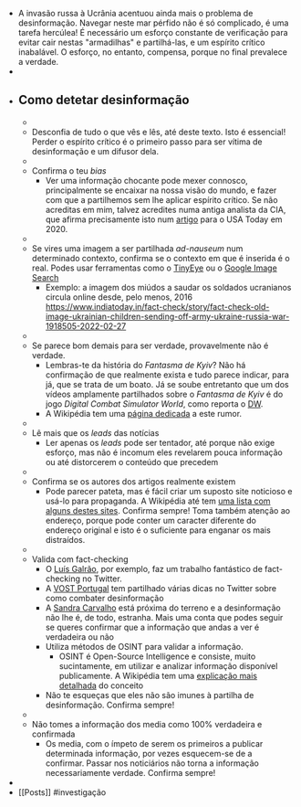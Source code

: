 - A invasão russa à Ucrânia acentuou ainda mais o problema de desinformação. Navegar neste mar pérfido não é só complicado, é uma tarefa hercúlea! É necessário um esforço constante de verificação para evitar cair nestas "armadilhas" e partilhá-las, e um espírito crítico inabalável. O esforço, no entanto, compensa, porque no final prevalece a verdade.
-
- ## Como detetar desinformação
	-
	- Desconfia de tudo o que vês e lês, até deste texto. Isto é essencial! Perder o espírito crítico é o primeiro passo para ser vítima de desinformação e um difusor dela.
	-
	- Confirma o teu _bias_
		- Ver uma informação chocante pode mexer connosco, principalmente se encaixar na nossa visão do mundo, e fazer com que a partilhemos sem lhe aplicar espírito crítico. Se não acreditas em mim, talvez acredites numa antiga analista da CIA, que afirma precisamente isto num [artigo](https://eu.usatoday.com/story/opinion/2020/07/29/cia-tips-fake-news-check-bias-ask-questions-do-research-column/5518879002/) para o USA Today em 2020.
	-
	- Se vires uma imagem a ser partilhada _ad-nauseum_ num determinado contexto, confirma se o contexto em que é inserida é o real. Podes usar ferramentas como o [TinyEye](https://tineye.com/) ou o [Google Image Search](https://images.google.com/)
		- Exemplo: a imagem dos miúdos a saudar os soldados ucranianos circula online desde, pelo menos, 2016
		  https://www.indiatoday.in/fact-check/story/fact-check-old-image-ukrainian-children-sending-off-army-ukraine-russia-war-1918505-2022-02-27
	-
	- Se parece bom demais para ser verdade, provavelmente não é verdade.
		- Lembras-te da história do _Fantasma de Kyiv_? Não há confirmação de que realmente exista e tudo parece indicar, para já, que se trata de um boato. Já se soube entretanto que um dos vídeos amplamente partilhados sobre o _Fantasma de Kyiv_ é do jogo _Digital Combat Simulator World_, como reporta o [DW](https://www.dw.com/en/fact-check-ukraines-ghost-of-kyiv-fighter-pilot/a-60951825).
		- A Wikipédia tem uma [página dedicada](https://en.wikipedia.org/wiki/Ghost_of_Kyiv) a este rumor.
	-
	- Lê mais que os _leads_ das notícias
		- Ler apenas os _leads_ pode ser tentador, até porque não exige esforço, mas não é incomum eles revelarem pouca informação ou até distorcerem o conteúdo que precedem
	-
	- Confirma se os autores dos artigos realmente existem
		- Pode parecer pateta, mas é fácil criar um suposto site noticioso e usá-lo para propaganda. A Wikipédia até tem [uma lista com alguns destes sites](https://en.wikipedia.org/wiki/List_of_fake_news_websites). Confirma sempre! Toma também atenção ao endereço, porque pode conter um caracter diferente do endereço original e isto é o suficiente para enganar os mais distraídos.
	-
	- Valida com fact-checking
		- O [Luís Galrão](https://twitter.com/LGalrao/), por exemplo, faz um trabalho fantástico de fact-checking no Twitter.
		- A [VOST Portugal](https://twitter.com/VOSTPT/) tem partilhado várias dicas no Twitter sobre como combater desinformação
		- A [Sandra Carvalho](https://twitter.com/Khlopomanstvo) está próxima do terreno e a desinformação não lhe é, de todo, estranha. Mais uma conta que podes seguir se queres confirmar que a informação que andas a ver é verdadeira ou não
		- Utiliza métodos de OSINT para validar a informação.
			- OSINT é Open-Source Intelligence e consiste, muito sucintamente, em utilizar e analizar informação disponível publicamente. A Wikipédia tem uma [explicação mais detalhada](https://pt.wikipedia.org/wiki/OSINT) do conceito
		- Não te esqueças que eles não são imunes à partilha de desinformação. Confirma sempre!
	-
	- Não tomes a informação dos media como 100% verdadeira e confirmada
		- Os media, com o ímpeto de serem os primeiros a publicar determinada informação, por vezes esquecem-se de a confirmar. Passar nos noticiários não torna a informação necessariamente verdade. Confirma sempre!
-
- [[Posts]] #investigação
